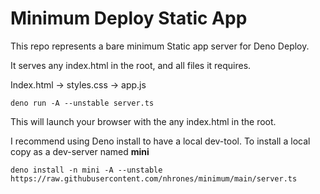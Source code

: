 # Minimum Deploy Static App

This repo represents a bare minimum Static app server for Deno Deploy.

It serves any index.html in the root, and all files it requires.

Index.html -> styles.css -> app.js

```
deno run -A --unstable server.ts
```
This will launch your browser with the any index.html in the root.

I recommend using Deno install to have a local dev-tool.
To install a local copy as a dev-server named **mini**
```
deno install -n mini -A --unstable https://raw.githubusercontent.com/nhrones/minimum/main/server.ts
```